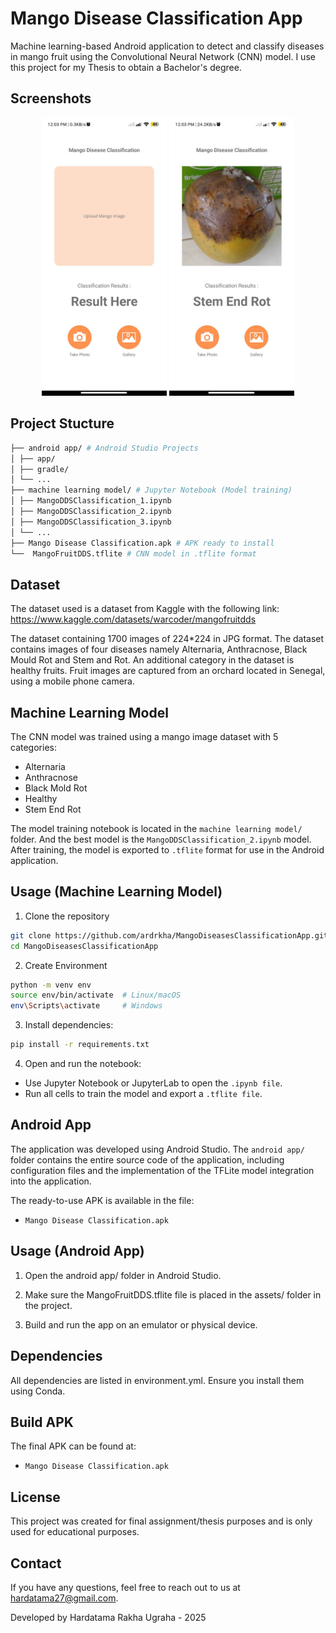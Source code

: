 
# Mango Disease Classification App

Machine learning-based Android application to detect and classify diseases in mango fruit using the Convolutional Neural Network (CNN) model. I use this project for my Thesis to obtain a Bachelor's degree.

## Screenshots
<p align="center">
  <img src="screenshot/a.jpg" alt="App Screenshot1" width="200"/>
  <img src="screenshot/b.jpg" alt="App Screenshot2" width="200"/>
</p>


## Project Stucture
```bash
├── android app/ # Android Studio Projects
│ ├── app/
│ ├── gradle/
│ └── ...
├── machine learning model/ # Jupyter Notebook (Model training)
│ ├── MangoDDSClassification_1.ipynb
│ ├── MangoDDSClassification_2.ipynb
│ ├── MangoDDSClassification_3.ipynb
│ └── ...
├── Mango Disease Classification.apk # APK ready to install
└──  MangoFruitDDS.tflite # CNN model in .tflite format
```
## Dataset
The dataset used is a dataset from Kaggle with the following link:
https://www.kaggle.com/datasets/warcoder/mangofruitdds

The dataset containing 1700 images of 224*224 in JPG format. The dataset contains images of four diseases namely Alternaria, Anthracnose, Black Mould Rot and Stem and Rot. An additional category in the dataset is healthy fruits. Fruit images are captured from an orchard located in Senegal, using a mobile phone camera.
## Machine Learning Model

The CNN model was trained using a mango image dataset with 5 categories:
- Alternaria
- Anthracnose
- Black Mold Rot
- Healthy
- Stem End Rot

The model training notebook is located in the `machine learning model/` folder. And the best model is the `MangoDDSClassification_2.ipynb` model. After training, the model is exported to `.tflite` format for use in the Android application.
## Usage (Machine Learning Model)

1. Clone the repository
```bash
git clone https://github.com/ardrkha/MangoDiseasesClassificationApp.git
cd MangoDiseasesClassificationApp
```
2. Create Environment
```bash
python -m venv env
source env/bin/activate  # Linux/macOS
env\Scripts\activate     # Windows
```
3. Install dependencies:
```bash
pip install -r requirements.txt
```
4. Open and run the notebook:
- Use Jupyter Notebook or JupyterLab to open the `.ipynb file`.
- Run all cells to train the model and export a `.tflite file`.
## Android App

The application was developed using Android Studio. The `android app/` folder contains the entire source code of the application, including configuration files and the implementation of the TFLite model integration into the application.

The ready-to-use APK is available in the file:
- `Mango Disease Classification.apk`
## Usage (Android App)

1. Open the android app/ folder in Android Studio.

2. Make sure the MangoFruitDDS.tflite file is placed in the assets/ folder in the project.

3. Build and run the app on an emulator or physical device.
## Dependencies

All dependencies are listed in environment.yml. Ensure you install them using Conda.
## Build APK

The final APK can be found at:
- `Mango Disease Classification.apk`
## License

This project was created for final assignment/thesis purposes and is only used for educational purposes.


## Contact

If you have any questions, feel free to reach out to us at hardatama27@gmail.com.

Developed by Hardatama Rakha Ugraha - 2025
